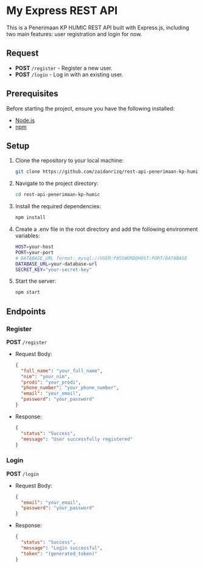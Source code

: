 # My Express REST API

This is a Penerimaan KP HUMIC REST API built with Express.js, including two main features: user registration and login for now.

## Request

- **POST** `/register` - Register a new user.
- **POST** `/login` - Log in with an existing user.

## Prerequisites

Before starting the project, ensure you have the following installed:

- [Node.js](https://nodejs.org/)
- [npm](https://www.npmjs.com/)

## Setup

1. Clone the repository to your local machine:

   ```bash
   git clone https://github.com/zaidanrizq/rest-api-penerimaan-kp-humic.git

2. Navigate to the project directory:

   ```bash
   cd rest-api-penerimaan-kp-humic

3. Install the required dependencies:

   ```bash
   npm install

4. Create a .env file in the root directory and add the following environment variables:

   ```bash
   HOST=your-host
   PORT=your-port
   # DATABASE_URL format: mysql://USER:PASSWORD@HOST:PORT/DATABASE
   DATABASE_URL=your-database-url
   SECRET_KEY="your-secret-key"

5. Start the server:

   ```bash
   npm start

## Endpoints

### Register

**POST** `/register`

- Request Body:

  ```json
  {
    "full_name": "your_full_name",
    "nim": "your_nim",
    "prodi": "your_prodi",
    "phone_number": "your_phone_number",
    "email": "your_email",
    "password": "your_password"
  }

- Response:

  ```json
  {
    "status": "Success",
    "message": "User successfully registered"
  }

### Login

**POST** `/login`

- Request Body:

  ```json
  {
    "email": "your_email",
    "password": "your_password"
  }

- Response:

  ```json
  {
    "status": "Success",
    "message": "Login successful",
    "token": "(generated_token)"
  }
